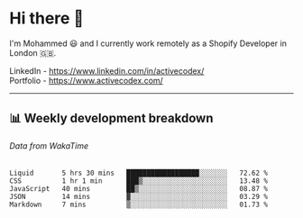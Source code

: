 # Hi there 👋

I'm Mohammed 😃 and I currently work remotely as a Shopify Developer in London 🇬🇧.

LinkedIn - https://www.linkedin.com/in/activecodex/
<br/>
Portfolio - https://www.activecodex.com/

---

## 📊 Weekly development breakdown
###### Data from WakaTime

<!--START_SECTION:waka-->

```text
Liquid       5 hrs 30 mins   ██████████████████░░░░░░░   72.62 %
CSS          1 hr 1 min      ███▒░░░░░░░░░░░░░░░░░░░░░   13.48 %
JavaScript   40 mins         ██▒░░░░░░░░░░░░░░░░░░░░░░   08.87 %
JSON         14 mins         ▓░░░░░░░░░░░░░░░░░░░░░░░░   03.29 %
Markdown     7 mins          ▒░░░░░░░░░░░░░░░░░░░░░░░░   01.73 %
```

<!--END_SECTION:waka-->
